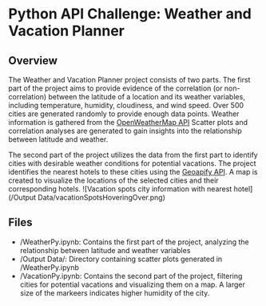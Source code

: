 # Python API Challenge: Weather and Vacation Planner

## Overview
The Weather and Vacation Planner project consists of two parts. The first part of the project aims to provide evidence of the correlation (or non-correlation) between the latitude of a location and its weather variables, including temperature, humidity, cloudiness, and wind speed. Over 500 cities are generated randomly to provide enough data points. Weather information is gathered from the [OpenWeatherMap API](https://openweathermap.org/api) Scatter plots and correlation analyses are generated to gain insights into the relationship between latitude and weather.

The second part of the project utilizes the data from the first part to identify cities with desirable weather conditions for potential vacations. The project identifies the nearest hotels to these cities using the [Geoapify API](https://apidocs.geoapify.com/). A map is created to visualize the locations of the selected cities and their corresponding hotels.
![Vacation spots city information with nearest hotel](/Output Data/vacationSpotsHoveringOver.png)

## Files
* /WeatherPy.ipynb: Contains the first part of the project, analyzing the relationship between latitude and weather variables
* /Output Data/: Directory containing scatter plots generated in /WeatherPy.ipynb
* /VacationPy.ipynb: Contains the second part of the project, filtering cities for potential vacations and visualizing them on a map. A larger size of the markeers indicates higher humidity of the city.
